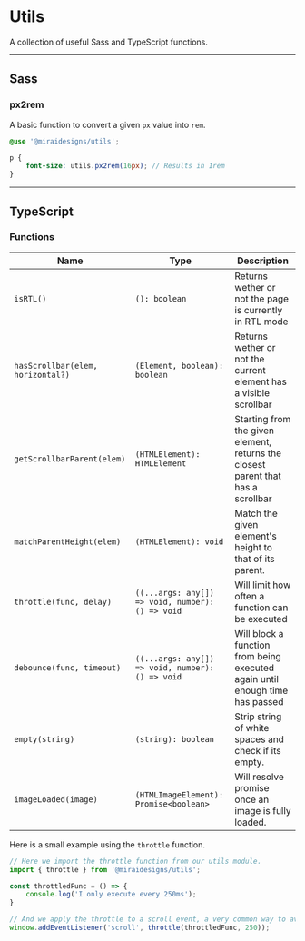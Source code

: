 # Utils

A collection of useful Sass and TypeScript functions.

---

## Sass

### px2rem

A basic function to convert a given `px` value into `rem`.

```scss
@use '@miraidesigns/utils';

p {
    font-size: utils.px2rem(16px); // Results in 1rem
}
```

--- 

## TypeScript

### Functions

| Name                              | Type                                             | Description                                                                      |
| --------------------------------- | ------------------------------------------------ | -------------------------------------------------------------------------------- |
| `isRTL()`                         | `(): boolean`                                    | Returns wether or not the page is currently in RTL mode                          |
| `hasScrollbar(elem, horizontal?)` | `(Element, boolean): boolean`                    | Returns wether or not the current element has a visible scrollbar                |
| `getScrollbarParent(elem)`        | `(HTMLElement): HTMLElement`                     | Starting from the given element, returns the closest parent that has a scrollbar |
| `matchParentHeight(elem)`         | `(HTMLElement): void`                            | Match the given element's height to that of its parent.                          |
| `throttle(func, delay)`           | `((...args: any[]) => void, number): () => void` | Will limit how often a function can be executed                                  |
| `debounce(func, timeout)`         | `((...args: any[]) => void, number): () => void` | Will block a function from being executed again until enough time has passed     |
| `empty(string)`                   | `(string): boolean`                              | Strip string of white spaces and check if its empty.                             |
| `imageLoaded(image)`              | `(HTMLImageElement): Promise<boolean>`           | Will resolve promise once an image is fully loaded.                              |

Here is a small example using the `throttle` function.

```ts
// Here we import the throttle function from our utils module.
import { throttle } from '@miraidesigns/utils';

const throttledFunc = () => {
    console.log('I only execute every 250ms');
}

// And we apply the throttle to a scroll event, a very common way to avoid overhead on repeated calls.
window.addEventListener('scroll', throttle(throttledFunc, 250));
```